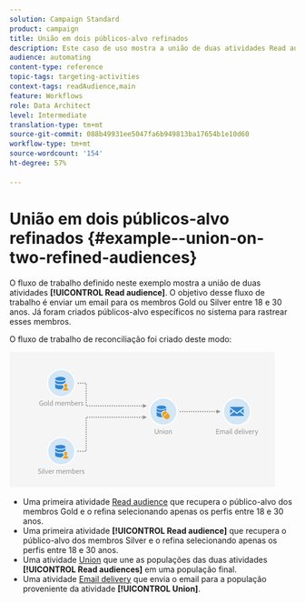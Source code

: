 ```yaml
---
solution: Campaign Standard
product: campaign
title: União em dois públicos-alvo refinados
description: Este caso de uso mostra a união de duas atividades Read audience .
audience: automating
content-type: reference
topic-tags: targeting-activities
context-tags: readAudience,main
feature: Workflows
role: Data Architect
level: Intermediate
translation-type: tm+mt
source-git-commit: 088b49931ee5047fa6b949813ba17654b1e10d60
workflow-type: tm+mt
source-wordcount: '154'
ht-degree: 57%

---
```



# União em dois públicos-alvo refinados {#example--union-on-two-refined-audiences}

O fluxo de trabalho definido neste exemplo mostra a união de duas atividades **[!UICONTROL Read audience]**. O objetivo desse fluxo de trabalho é enviar um email para os membros Gold ou Silver entre 18 e 30 anos. Já foram criados públicos-alvo específicos no sistema para rastrear esses membros.

O fluxo de trabalho de reconciliação foi criado deste modo:

![](assets/readaudience_activity_example1.png)

* Uma primeira atividade [Read audience](../../automating/using/read-audience.md) que recupera o público-alvo dos membros Gold e o refina selecionando apenas os perfis entre 18 e 30 anos.
* Uma primeira atividade **[!UICONTROL Read audience]** que recupera o público-alvo dos membros Silver e o refina selecionando apenas os perfis entre 18 e 30 anos.
* Uma atividade [Union](../../automating/using/union.md) que une as populações das duas atividades **[!UICONTROL Read audiences]** em uma população final.
* Uma atividade [Email delivery](../../automating/using/email-delivery.md) que envia o email para a população proveniente da atividade **[!UICONTROL Union]**.
